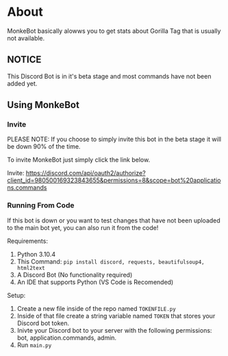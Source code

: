 # About
MonkeBot basically alowws you to get stats about Gorilla Tag that is usually not available.

## NOTICE
This Discord Bot is in it's beta stage and most commands have not been added yet.

## Using MonkeBot

### Invite
PLEASE NOTE: If you choose to simply invite this bot in the beta stage it will be down 90% of the time.

To invite MonkeBot just simply click the link below.

Invite: https://discord.com/api/oauth2/authorize?client_id=980500169323843655&permissions=8&scope=bot%20applications.commands

### Running From Code
If this bot is down or you want to test changes that have not been uploaded to the main bot yet, you can also run it from the code!

Requirements:
1. Python 3.10.4
2. This Command: `pip install discord, requests, beautifulsoup4, html2text`
3. A Discord Bot (No functionality required)
4. An IDE that supports Python (VS Code is Recomended)

Setup:
1. Create a new file inside of the repo named `TOKENFILE.py`
2. Inside of that file create a string variable named `TOKEN` that stores your Discord bot token.
3. Inivte your Discord bot to your server with the following permissions: bot, application.commands, admin.
4. Run `main.py`
